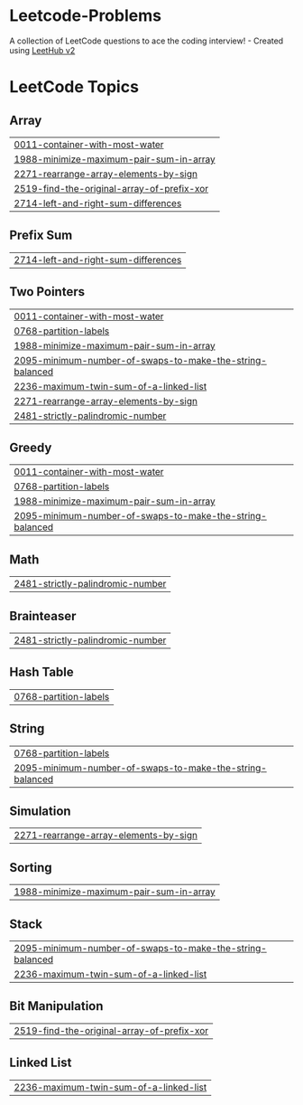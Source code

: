 # Leetcode-Problems
A collection of LeetCode questions to ace the coding interview! - Created using [LeetHub v2](https://github.com/arunbhardwaj/LeetHub-2.0)

<!---LeetCode Topics Start-->
# LeetCode Topics
## Array
|  |
| ------- |
| [0011-container-with-most-water](https://github.com/sumbalzehra88/Leetcode-Problems/tree/master/0011-container-with-most-water) |
| [1988-minimize-maximum-pair-sum-in-array](https://github.com/sumbalzehra88/Leetcode-Problems/tree/master/1988-minimize-maximum-pair-sum-in-array) |
| [2271-rearrange-array-elements-by-sign](https://github.com/sumbalzehra88/Leetcode-Problems/tree/master/2271-rearrange-array-elements-by-sign) |
| [2519-find-the-original-array-of-prefix-xor](https://github.com/sumbalzehra88/Leetcode-Problems/tree/master/2519-find-the-original-array-of-prefix-xor) |
| [2714-left-and-right-sum-differences](https://github.com/sumbalzehra88/Leetcode-Problems/tree/master/2714-left-and-right-sum-differences) |
## Prefix Sum
|  |
| ------- |
| [2714-left-and-right-sum-differences](https://github.com/sumbalzehra88/Leetcode-Problems/tree/master/2714-left-and-right-sum-differences) |
## Two Pointers
|  |
| ------- |
| [0011-container-with-most-water](https://github.com/sumbalzehra88/Leetcode-Problems/tree/master/0011-container-with-most-water) |
| [0768-partition-labels](https://github.com/sumbalzehra88/Leetcode-Problems/tree/master/0768-partition-labels) |
| [1988-minimize-maximum-pair-sum-in-array](https://github.com/sumbalzehra88/Leetcode-Problems/tree/master/1988-minimize-maximum-pair-sum-in-array) |
| [2095-minimum-number-of-swaps-to-make-the-string-balanced](https://github.com/sumbalzehra88/Leetcode-Problems/tree/master/2095-minimum-number-of-swaps-to-make-the-string-balanced) |
| [2236-maximum-twin-sum-of-a-linked-list](https://github.com/sumbalzehra88/Leetcode-Problems/tree/master/2236-maximum-twin-sum-of-a-linked-list) |
| [2271-rearrange-array-elements-by-sign](https://github.com/sumbalzehra88/Leetcode-Problems/tree/master/2271-rearrange-array-elements-by-sign) |
| [2481-strictly-palindromic-number](https://github.com/sumbalzehra88/Leetcode-Problems/tree/master/2481-strictly-palindromic-number) |
## Greedy
|  |
| ------- |
| [0011-container-with-most-water](https://github.com/sumbalzehra88/Leetcode-Problems/tree/master/0011-container-with-most-water) |
| [0768-partition-labels](https://github.com/sumbalzehra88/Leetcode-Problems/tree/master/0768-partition-labels) |
| [1988-minimize-maximum-pair-sum-in-array](https://github.com/sumbalzehra88/Leetcode-Problems/tree/master/1988-minimize-maximum-pair-sum-in-array) |
| [2095-minimum-number-of-swaps-to-make-the-string-balanced](https://github.com/sumbalzehra88/Leetcode-Problems/tree/master/2095-minimum-number-of-swaps-to-make-the-string-balanced) |
## Math
|  |
| ------- |
| [2481-strictly-palindromic-number](https://github.com/sumbalzehra88/Leetcode-Problems/tree/master/2481-strictly-palindromic-number) |
## Brainteaser
|  |
| ------- |
| [2481-strictly-palindromic-number](https://github.com/sumbalzehra88/Leetcode-Problems/tree/master/2481-strictly-palindromic-number) |
## Hash Table
|  |
| ------- |
| [0768-partition-labels](https://github.com/sumbalzehra88/Leetcode-Problems/tree/master/0768-partition-labels) |
## String
|  |
| ------- |
| [0768-partition-labels](https://github.com/sumbalzehra88/Leetcode-Problems/tree/master/0768-partition-labels) |
| [2095-minimum-number-of-swaps-to-make-the-string-balanced](https://github.com/sumbalzehra88/Leetcode-Problems/tree/master/2095-minimum-number-of-swaps-to-make-the-string-balanced) |
## Simulation
|  |
| ------- |
| [2271-rearrange-array-elements-by-sign](https://github.com/sumbalzehra88/Leetcode-Problems/tree/master/2271-rearrange-array-elements-by-sign) |
## Sorting
|  |
| ------- |
| [1988-minimize-maximum-pair-sum-in-array](https://github.com/sumbalzehra88/Leetcode-Problems/tree/master/1988-minimize-maximum-pair-sum-in-array) |
## Stack
|  |
| ------- |
| [2095-minimum-number-of-swaps-to-make-the-string-balanced](https://github.com/sumbalzehra88/Leetcode-Problems/tree/master/2095-minimum-number-of-swaps-to-make-the-string-balanced) |
| [2236-maximum-twin-sum-of-a-linked-list](https://github.com/sumbalzehra88/Leetcode-Problems/tree/master/2236-maximum-twin-sum-of-a-linked-list) |
## Bit Manipulation
|  |
| ------- |
| [2519-find-the-original-array-of-prefix-xor](https://github.com/sumbalzehra88/Leetcode-Problems/tree/master/2519-find-the-original-array-of-prefix-xor) |
## Linked List
|  |
| ------- |
| [2236-maximum-twin-sum-of-a-linked-list](https://github.com/sumbalzehra88/Leetcode-Problems/tree/master/2236-maximum-twin-sum-of-a-linked-list) |
<!---LeetCode Topics End-->